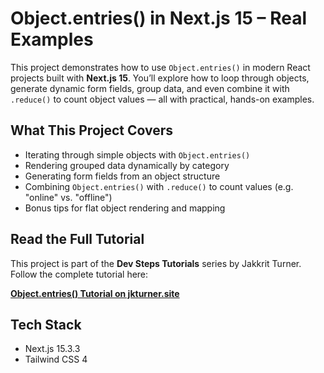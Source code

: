 # Object.entries() in Next.js 15 – Real Examples

This project demonstrates how to use `Object.entries()` in modern React projects built with **Next.js 15**. You’ll explore how to loop through objects, generate dynamic form fields, group data, and even combine it with `.reduce()` to count object values — all with practical, hands-on examples.

## What This Project Covers

- Iterating through simple objects with `Object.entries()`
- Rendering grouped data dynamically by category
- Generating form fields from an object structure
- Combining `Object.entries()` with `.reduce()` to count values (e.g. "online" vs. "offline")
- Bonus tips for flat object rendering and mapping

## Read the Full Tutorial

This project is part of the **Dev Steps Tutorials** series by Jakkrit Turner.  
Follow the complete tutorial here:

**[Object.entries() Tutorial on jkturner.site](https://jkturner.site/tutorials/react-essentials/react-js-methods/object-entries)**

## Tech Stack

- Next.js 15.3.3  
- Tailwind CSS 4
